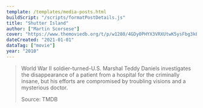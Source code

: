 ```yaml
---
template: /templates/media-posts.html
buildScript: "/scripts/formatPostDetails.js"
title: "Shutter Island"
author: ["Martin Scorsese"]
cover: "https://www.themoviedb.org/t/p/w1280/4GDy0PHYX3VRXUtwK5ysFbg3kEx.jpg"
dateCreated: "2021-01-01"
dataTag: ["movie"]
year: "2010"
---
```


> World War II soldier-turned-U.S. Marshal Teddy Daniels investigates the disappearance of a patient from a hospital for the criminally insane, but his efforts are compromised by troubling visions and a mysterious doctor.
>
> Source: TMDB
